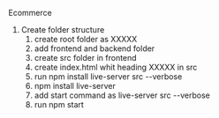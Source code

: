 Ecommerce

1. Create folder structure
    1. create root folder as XXXXX
    2. add frontend and backend folder
    3. create src folder in frontend
    4. create index.html whit heading XXXXX in src
    5. run npm install live-server src --verbose
    6. npm install live-server
    7. add start command as live-server src --verbose
    8. run npm start